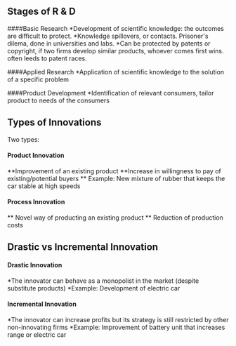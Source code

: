 ## Stages of R & D

####Basic Research
*Development of scientific knowledge: the outcomes are difficult to protect. *Knowledge spillovers, or contacts. Prisoner's dilema, done in universities and labs.
*Can be protected by patents or copyright, if two firms develop similar products, whoever comes first wins. often leeds to patent races.

####Applied Research
*Application of scientific knowledge to the solution of a specific problem

####Product Development
*Identification of relevant consumers, tailor product to needs of the consumers

## Types of Innovations
Two types:
#### Product Innovation
**Improvement of an existing product
**Increase in willingness to pay of existing/potential buyers
** Example: New mixture of rubber that keeps the car stable at high speeds

#### Process Innovation
** Novel way of producting an existing product
** Reduction of production costs

## Drastic vs Incremental Innovation
#### Drastic Innovation
*The innovator can behave as a monopolist in the market (despite substitute products)
*Example: Development of electric car
#### Incremental Innovation
*The innovator can increase profits but its strategy is still restricted by other non-innovating firms
*Example: Improvement of battery unit that increases range or electric car




